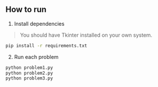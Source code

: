 ## How to run

1. Install dependencies

> You should have Tkinter installed on your own system.

```bash
pip install -r requirements.txt
```

2. Run each problem

```bash
python problem1.py
python problem2.py
python problem3.py
```